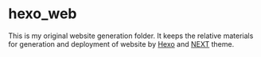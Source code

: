 # hexo_web

This is my original website generation folder. It keeps the relative materials for generation and deployment of website by [Hexo](https://hexo.io/) and [NEXT](https://theme-next.org/) theme.
